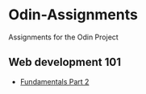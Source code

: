 # Odin-Assignments
Assignments for the Odin Project

## Web development 101
* [Fundamentals Part 2](fundamentals-part-2.md)
